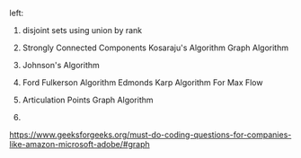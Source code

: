 left: 

1. disjoint sets using union by rank

2. Strongly Connected Components Kosaraju's Algorithm Graph Algorithm

3. Johnson's Algorithm

4. Ford Fulkerson Algorithm Edmonds Karp Algorithm For Max Flow

5. Articulation Points Graph Algorithm

6. 

https://www.geeksforgeeks.org/must-do-coding-questions-for-companies-like-amazon-microsoft-adobe/#graph